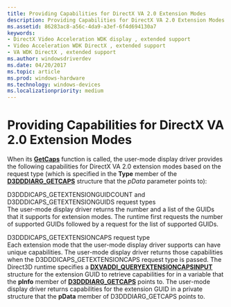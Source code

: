 ```yaml
---
title: Providing Capabilities for DirectX VA 2.0 Extension Modes
description: Providing Capabilities for DirectX VA 2.0 Extension Modes
ms.assetid: 86283ac8-a56c-4da9-a3ef-6f4d694130a7
keywords:
- DirectX Video Acceleration WDK display , extended support
- Video Acceleration WDK DirectX , extended support
- VA WDK DirectX , extended support
ms.author: windowsdriverdev
ms.date: 04/20/2017
ms.topic: article
ms.prod: windows-hardware
ms.technology: windows-devices
ms.localizationpriority: medium
---
```


# Providing Capabilities for DirectX VA 2.0 Extension Modes


When its [**GetCaps**](https://msdn.microsoft.com/library/windows/hardware/ff566762) function is called, the user-mode display driver provides the following capabilities for DirectX VA 2.0 extension modes based on the request type (which is specified in the **Type** member of the [**D3DDDIARG\_GETCAPS**](https://msdn.microsoft.com/library/windows/hardware/ff543148) structure that the *pData* parameter points to):

<span id="D3DDDICAPS_GETEXTENSIONGUIDCOUNT_and_D3DDDICAPS_GETEXTENSIONGUIDS_request_types"></span><span id="d3dddicaps_getextensionguidcount_and_d3dddicaps_getextensionguids_request_types"></span><span id="D3DDDICAPS_GETEXTENSIONGUIDCOUNT_AND_D3DDDICAPS_GETEXTENSIONGUIDS_REQUEST_TYPES"></span>D3DDDICAPS\_GETEXTENSIONGUIDCOUNT and D3DDDICAPS\_GETEXTENSIONGUIDS request types  
The user-mode display driver returns the number and a list of the GUIDs that it supports for extension modes. The runtime first requests the number of supported GUIDs followed by a request for the list of supported GUIDs.

<span id="D3DDDICAPS_GETEXTENSIONCAPS_request_type"></span><span id="d3dddicaps_getextensioncaps_request_type"></span><span id="D3DDDICAPS_GETEXTENSIONCAPS_REQUEST_TYPE"></span>D3DDDICAPS\_GETEXTENSIONCAPS request type  
Each extension mode that the user-mode display driver supports can have unique capabilities. The user-mode display driver returns those capabilities when the D3DDDICAPS\_GETEXTENSIONCAPS request type is passed. The Direct3D runtime specifies a [**DXVADDI\_QUERYEXTENSIONCAPSINPUT**](https://msdn.microsoft.com/library/windows/hardware/ff562926) structure for the extension GUID to retrieve capabilities for in a variable that the **pInfo** member of [**D3DDDIARG\_GETCAPS**](https://msdn.microsoft.com/library/windows/hardware/ff543148) points to. The user-mode display driver returns capabilities for the extension GUID in a private structure that the **pData** member of D3DDDIARG\_GETCAPS points to.

 

 





